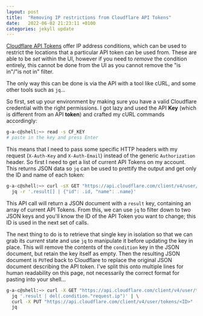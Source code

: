```yaml
---
layout: post
title:  "Removing IP restrictions from Cloudflare API Tokens"
date:   2022-06-02 21:23:11 +0100
categories: jekyll update
---
```

[Cloudflare API Tokens][cloudflare-api-tokens] offer IP address conditions, which can be used to restrict the locations that a particular API token can be used from. These are able to be _set_ within the UI, however if you need to _remove_ the condition entirely, this cannot be done from the UI as you cannot remove the "is in"/"is not in" filter.

The only way this can be done is via the API with a tool like cURL, and some other tools such as `jq`...

So first, set up your environment by making sure you have a valid Cloudflare credential with the right permissions. I got lazy and used the API **Key** (which is different from an API **token**) and crafted my cURL commands accordingly:

```sh
g-a-c@shell:~> read -s CF_KEY
# paste in the key and press Enter
```

This means that I need to pass some specific HTTP headers with my request (`X-Auth-Key` and `X-Auth-Email`) instead of the generic `Authorization` header. So first I need to get a list of current API Tokens on my account. This returns JSON data so `jq` can be used to prettify the output and get only the ID and name of each token:

```sh
g-a-c@shell:~> curl -sX GET "https://api.cloudflare.com/client/v4/user/tokens" -H "X-Auth-Key: ${CF_KEY}" -H "X-Auth-Email: cloudflare@example.com" | \
  jq -r '.result[] | {"id": .id, "name": .name}'
```

This API call will return a JSON document with a `result` key, containing an array of current API Tokens. From this, we can use `jq` to filter down to two JSON keys and you'll know the ID of the API Token you want to change; this ID is used in the next set of calls.

The next thing to do is to retrieve that single key in isolation so that we can grab its _current_ state and use `jq` to manipulate it before updating the key in place. This will remove the contents of the `condition` key in the JSON document, but retain the key itself as empty. Then the resulting JSON document is `PUT`ed back to Cloudflare to replace the original JSON document describing the API token. I've split this onto multiple lines for human readability on this page, not necessarily the correct format for pasting into your shell...

```sh
g-a-c@shell:~> curl -X GET "https://api.cloudflare.com/client/v4/user/tokens/<ID>" -H "X-Auth-Key: ${CF_KEY}" -H "X-Auth-Email: cloudflare@example.com" | \
  jq '.result | del(.condition."request.ip")' | \
  curl -X PUT "https://api.cloudflare.com/client/v4/user/tokens/<ID>" -H "X-Auth-Key: ${CF_KEY}" -H "X-Auth-Email: cloudflare@example.com" -H "Content-Type: application/json" --data-binary @- | \
  jq
```

[cloudflare-api-tokens]: https://dash.cloudflare.com/profile/api-tokens
